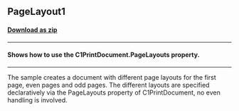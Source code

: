 ## PageLayout1
#### [Download as zip](https://grapecity.github.io/DownGit/#/home?url=https://github.com/GrapeCity/ComponentOne-WinForms-Samples/tree/master/NetFramework\Reports\C1Preview\VB\PageLayout1)
____
#### Shows how to use the C1PrintDocument.PageLayouts property.
____
The sample creates a document with different page layouts for the first page, even pages and odd pages. The different layouts are specified declaratively via the PageLayouts property of C1PrintDocument, no even handling is involved. 